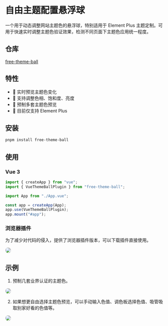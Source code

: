 # 自由主题配置悬浮球

一个用于动态调整网站主题色的悬浮球，特别适用于 Element Plus 主题定制。可用于快速实时调整主题色验证效果，检测不同页面下主题色应用统一程度。

## 仓库

[free-theme-ball](https://github.com/ThinkMars/company/packages/free-theme-ball)

## 特性

- 🎨 实时预览主题色变化
- 🔄 支持调整色相、饱和度、亮度
- 💫 预制多套主题色预览
- 🎯 目前仅支持 Element Plus

## 安装

```bash
pnpm install free-theme-ball
```

## 使用

### Vue 3

```ts
import { createApp } from "vue";
import { VueThemeBallPlugin } from "free-theme-ball";

import App from "./App.vue";

const app = createApp(App);
app.use(VueThemeBallPlugin);
app.mount("#app");
```

### 浏览器插件

为了减少对代码的侵入，提供了浏览器插件版本，可以下载插件直接使用。

<img src="/free-theme-extension.png" style="border-radius: 8px; border: 1px solid #ddd"></img>

## 示例

1. 预制几套业界认证的主题色。

<img src="/free-theme-ball.png" style="border-radius: 8px; border: 1px solid #ddd"></img>

2. 如果想更自由选择主题色预览，可以手动输入色值、调色板选择色值、吸管吸取别家好看的色值等。

<img src="/free-theme-ball2.png" style="border-radius: 8px; border: 1px solid #ddd"></img>
